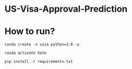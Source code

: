 # US-Visa-Approval-Prediction

# How to run?

```
conda create -n visa python=3.8 -y
```

```
conda activate hate
```

```
pip install -r requirements.txt
```
